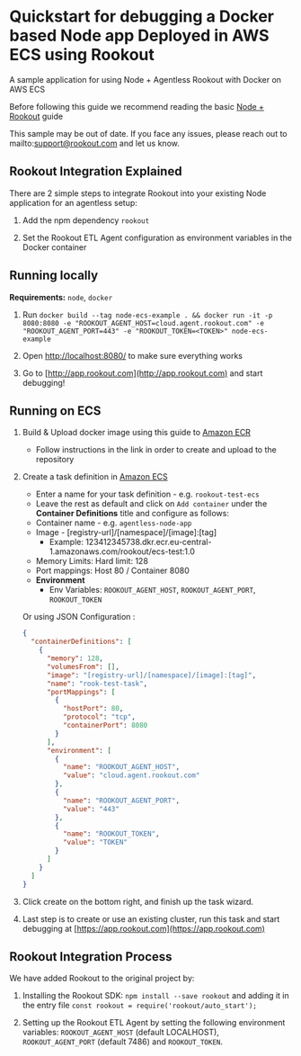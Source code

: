 # Quickstart for debugging a Docker based Node app Deployed in AWS ECS using Rookout

A sample application for using Node + Agentless Rookout with Docker on AWS ECS

Before following this guide we recommend reading the basic [Node + Rookout] guide

This sample may be out of date. If you face any issues, please reach out to mailto:support@rookout.com and let us know.

## Rookout Integration Explained

There are 2 simple steps to integrate Rookout into your existing Node application for an agentless setup:

1. Add the npm dependency `rookout`

1. Set the Rookout ETL Agent configuration as environment variables in the Docker container


## Running locally
**Requirements:** `node`, `docker`

1. Run `docker build --tag node-ecs-example . && docker run -it -p 8080:8080 -e "ROOKOUT_AGENT_HOST=cloud.agent.rookout.com" -e "ROOKOUT_AGENT_PORT=443" -e "ROOKOUT_TOKEN=<TOKEN>" node-ecs-example`

1. Open [http://localhost:8080/](http://localhost:8080/) to make sure everything works

1. Go to [http://app.rookout.com](http://app.rookout.com) and start debugging! 

## Running on ECS

1. Build & Upload docker image using this guide to [Amazon ECR](https://console.aws.amazon.com/ecs/home?#/repositories/create/new)
    - Follow instructions in the link in order to create and upload to the repository
    
1. Create a task definition in [Amazon ECS](https://console.aws.amazon.com/ecs/home?#/taskDefinitions/create)
    - Enter a name for your task definition - e.g. `rookout-test-ecs`
    - Leave the rest as default and click on `Add container` under the **Container Definitions** title and configure as follows:
    - Container name - e.g. `agentless-node-app`
    - Image - [registry-url]/[namespace]/[image]:[tag]
        - Example: 123412345738.dkr.ecr.eu-central-1.amazonaws.com/rookout/ecs-test:1.0
    - Memory Limits: Hard limit: 128
    - Port mappings: Host 80 / Container 8080
    - **Environment**
        - Env Variables: `ROOKOUT_AGENT_HOST`, `ROOKOUT_AGENT_PORT`, `ROOKOUT_TOKEN`
    
    Or using JSON Configuration :
    ```json
    {
      "containerDefinitions": [
        {
          "memory": 128,
          "volumesFrom": [],
          "image": "[registry-url]/[namespace]/[image]:[tag]",
          "name": "rook-test-task",
          "portMappings": [
            {
              "hostPort": 80,
              "protocol": "tcp",
              "containerPort": 8080
            }
          ],
          "environment": [
            {
              "name": "ROOKOUT_AGENT_HOST",
              "value": "cloud.agent.rookout.com"
            },
            {
              "name": "ROOKOUT_AGENT_PORT",
              "value": "443"
            },
            {
              "name": "ROOKOUT_TOKEN",
              "value": "TOKEN"
            }
          ]
        }
      ]
    }
    ```
        
1. Click create on the bottom right, and finish up the task wizard.

1. Last step is to create or use an existing cluster, run this task and start debugging at [https://app.rookout.com](https://app.rookout.com)
    

## Rookout Integration Process
We have added Rookout to the original project by:
1. Installing the Rookout SDK: `npm install --save rookout` and adding it in the entry file `const rookout = require('rookout/auto_start');`
    
1. Setting up the Rookout ETL Agent by setting the following environment variables: `ROOKOUT_AGENT_HOST` (default LOCALHOST), `ROOKOUT_AGENT_PORT` (default 7486) and `ROOKOUT_TOKEN`.

[Node + Rookout]: https://docs.rookout.com/docs/rooks-setup.html
